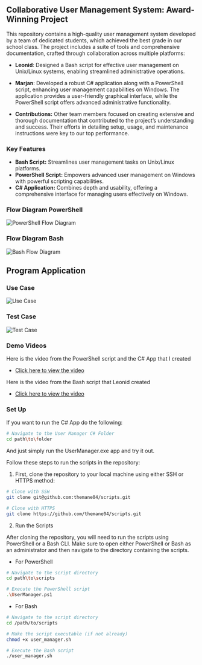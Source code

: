 ## Collaborative User Management System: Award-Winning Project

This repository contains a high-quality user management system developed by a team of dedicated students, which achieved the best grade in our school class. The project includes a suite of tools and comprehensive documentation, crafted through collaboration across multiple platforms:

- **Leonid**: Designed a Bash script for effective user management on Unix/Linux systems, enabling streamlined administrative operations.

- **Marjan**: Developed a robust C# application along with a PowerShell script, enhancing user management capabilities on Windows. The application provides a user-friendly graphical interface, while the PowerShell script offers advanced administrative functionality.

- **Contributions:** Other team members focused on creating extensive and thorough documentation that contributed to the project’s understanding and success. Their efforts in detailing setup, usage, and maintenance instructions were key to our top performance.

### Key Features ###

- **Bash Script:** Streamlines user management tasks on Unix/Linux platforms.
- **PowerShell Script:** Empowers advanced user management on Windows with powerful scripting capabilities.
- **C# Application:** Combines depth and usability, offering a comprehensive interface for managing users effectively on Windows.

### Flow Diagram PowerShell ###
![PowerShell Flow Diagram](02_Marjan/LB1_122_PS.drawio.png)

### Flow Diagram Bash ###
![Bash Flow Diagram](01_Leonid/LB1_122_BS.drawio.png)

## Program Application ##

### Use Case

![Use Case](01_Leonid/LB1_122_Usecase.drawio.png)

### Test Case

![Test Case](01_Leonid/LB1_122_Test_Case.drawio.png)

### Demo Videos ###

Here is the video from the PowerShell script and the C# App that I created
- [Click here to view the video](01_Leonid/LB1_UserManager_Bash.mp4)

Here is the video from the Bash script that Leonid created
- [Click here to view the video](02_Marjan/LB1_UserManager_PowerShell.mp4)

### Set Up ###

If you want to run the C# App do the following:
```bash
# Navigate to the User Manager C# Folder
cd path\to\folder
```
And just simply run the UserManager.exe app and try it out.

Follow these steps to run the scripts in the repository:

1. First, clone the repository to your local machine using either SSH or HTTPS method:

```bash
# Clone with SSH
git clone git@github.com:themane04/scripts.git

# Clone with HTTPS
git clone https://github.com/themane04/scripts.git
```

2. Run the Scripts

  After cloning the repository, you will need to run the scripts using PowerShell or a Bash CLI. Make sure to open either PowerShell or Bash as an administrator and then navigate to the directory containing the scripts.

- For PowerShell
```bash
# Navigate to the script directory
cd path\to\scripts

# Execute the PowerShell script
.\UserManager.ps1
```

- For Bash
```bash
# Navigate to the script directory
cd /path/to/scripts

# Make the script executable (if not already)
chmod +x user_manager.sh

# Execute the Bash script
./user_manager.sh
```
